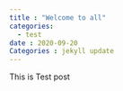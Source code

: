```yaml
---
title : "Welcome to all"
categories:
  - test
date : 2020-09-20
Categories : jekyll update
---
```




This is Test post
